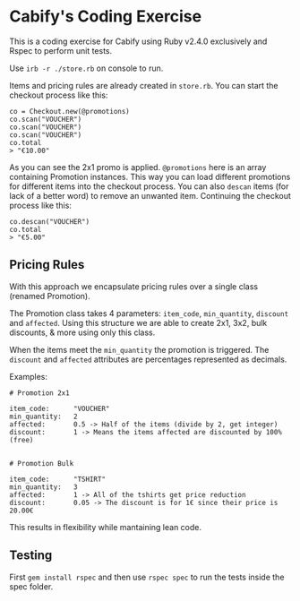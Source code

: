 # Cabify's Coding Exercise

This is a coding exercise for Cabify using Ruby v2.4.0 exclusively and Rspec to perform unit tests.

Use `irb -r ./store.rb` on console to run.

Items and pricing rules are already created in `store.rb`. You can start the checkout process like this:
```
co = Checkout.new(@promotions)
co.scan("VOUCHER")
co.scan("VOUCHER")
co.scan("VOUCHER")
co.total
> "€10.00"
```
As you can see the 2x1 promo is applied. `@promotions` here is an array containing Promotion instances. This way you can load different promotions for different items into the checkout process. You can also `descan` items (for lack of a better word) to remove an unwanted item. Continuing the checkout process like this:
```
co.descan("VOUCHER")
co.total
> "€5.00"
```

## Pricing Rules

With this approach we encapsulate pricing rules over a single class (renamed Promotion).

The Promotion class takes 4 parameters: `item_code`, `min_quantity`, `discount` and `affected`. Using this structure we are able to create 2x1, 3x2, bulk discounts, & more using only this class.

When the items meet the `min_quantity` the promotion is triggered. The `discount` and `affected` attributes are percentages represented as decimals.

Examples:
```
# Promotion 2x1

item_code:      "VOUCHER"
min_quantity:   2
affected:       0.5 -> Half of the items (divide by 2, get integer)
discount:       1 -> Means the items affected are discounted by 100% (free)


# Promotion Bulk

item_code:      "TSHIRT"
min_quantity:   3
affected:       1 -> All of the tshirts get price reduction
discount:       0.05 -> The discount is for 1€ since their price is 20.00€
```

This results in flexibility while mantaining lean code.

## Testing

First `gem install rspec` and then use `rspec spec` to run the tests inside the spec folder.
